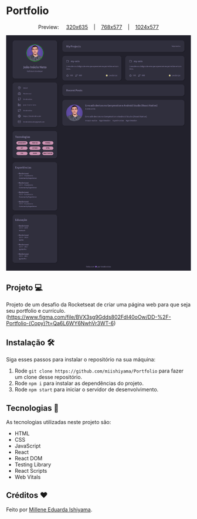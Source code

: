 # Portfolio

<p align="center">
  Preview:
    &nbsp;&nbsp;&nbsp;
  <a href="./preview/Portfolio-320x635.png">320x635</a>
    &nbsp;&nbsp;&nbsp;|&nbsp;&nbsp;&nbsp;
  <a href="./preview/Portfolio-768x577.png">768x577</a>
    &nbsp;&nbsp;&nbsp;|&nbsp;&nbsp;&nbsp;
  <a href="./preview/Portfolio-1024x577.png">1024x577</a>
</p>

![preview](./preview/Portfolio-1440x679.png)

## Projeto 💻
Projeto de um desafio da Rocketseat de criar uma página web para que seja seu portfolio e currículo. <br>
(https://www.figma.com/file/BVX3sg9Gdds802FdI40oOw/DD-%2F-Portfolio-(Copy)?t=Qa6L6WY6NwhVr3WT-6)

## Instalação 🛠
Siga esses passos para instalar o repositório na sua máquina:
1. Rode `git clone https://github.com/miishiyama/Portfolio` para fazer um clone desse repositório.
2. Rode `npm i` para instalar as dependências do projeto.
3. Rode `npm start` para iniciar o servidor de desenvolvimento.

## Tecnologias 🚀
As tecnologias utilizadas neste projeto são:
- HTML
- CSS
- JavaScript
- React
- React DOM
- Testing Library
- React Scripts
- Web Vitals

## Créditos ❤️
Feito por [Millene Eduarda Ishiyama](https://github.com/miishiyama/).
